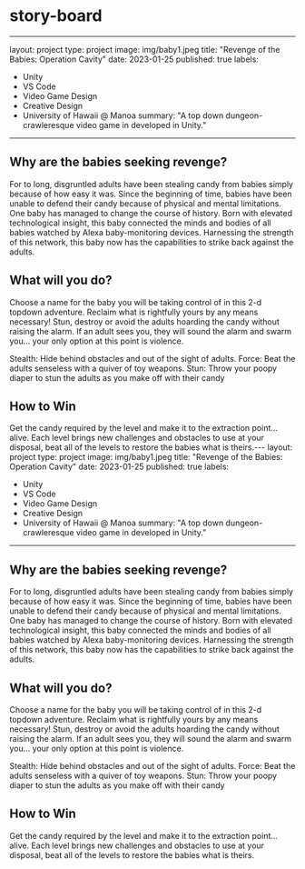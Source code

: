 # story-board

---
layout: project
type: project
image: img/baby1.jpeg
title: "Revenge of the Babies: Operation Cavity"
date: 2023-01-25
published: true
labels:
- Unity
- VS Code
- Video Game Design
- Creative Design
- University of Hawaii @ Manoa
  summary: "A top down dungeon-crawleresque video game in developed in Unity."
---

## Why are the babies seeking revenge?

For to long, disgruntled adults have been stealing candy from babies simply because of how easy it was. Since the beginning of time, babies have been unable to defend their candy because of physical and mental limitations. One baby has managed to change the course of history. Born with elevated technological insight, this baby connected the minds and bodies of all babies watched by Alexa baby-monitoring devices. Harnessing the strength of this network, this baby now has the capabilities to strike back against the adults.

## What will you do?

Choose a name for the baby you will be taking control of in this 2-d topdown adventure. Reclaim what is rightfully yours by any means necessary! Stun, destroy or avoid the adults hoarding the candy without raising the alarm. If an adult sees you, they will sound the alarm and swarm you... your only option at this point is violence.

Stealth: Hide behind obstacles and out of the sight of adults. Force: Beat the adults senseless with a quiver of toy weapons. Stun: Throw your poopy diaper to stun the adults as you make off with their candy

## How to Win

Get the candy required by the level and make it to the extraction point... alive. Each level brings new challenges and obstacles to use at your disposal, beat all of the levels to restore the babies what is theirs.---
layout: project
type: project
image: img/baby1.jpeg
title: "Revenge of the Babies: Operation Cavity"
date: 2023-01-25
published: true
labels:
- Unity
- VS Code
- Video Game Design
- Creative Design
- University of Hawaii @ Manoa
  summary: "A top down dungeon-crawleresque video game in developed in Unity."
---

## Why are the babies seeking revenge?

For to long, disgruntled adults have been stealing candy from babies simply because of how easy it was. Since the beginning of time, babies have been unable to defend their candy because of physical and mental limitations. One baby has managed to change the course of history. Born with elevated technological insight, this baby connected the minds and bodies of all babies watched by Alexa baby-monitoring devices. Harnessing the strength of this network, this baby now has the capabilities to strike back against the adults.

## What will you do?

Choose a name for the baby you will be taking control of in this 2-d topdown adventure. Reclaim what is rightfully yours by any means necessary! Stun, destroy or avoid the adults hoarding the candy without raising the alarm. If an adult sees you, they will sound the alarm and swarm you... your only option at this point is violence.

Stealth: Hide behind obstacles and out of the sight of adults. Force: Beat the adults senseless with a quiver of toy weapons. Stun: Throw your poopy diaper to stun the adults as you make off with their candy

## How to Win

Get the candy required by the level and make it to the extraction point... alive. Each level brings new challenges and obstacles to use at your disposal, beat all of the levels to restore the babies what is theirs.
